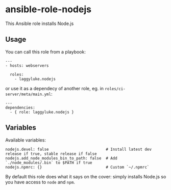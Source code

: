 ansible-role-nodejs
===================

This Ansible role installs Node.js

## Usage

You can call this role from a playbook:

```
---
- hosts: webservers

  roles:
    - laggyluke.nodejs
```

or use it as a dependecy of another role, eg. in `roles/ci-server/meta/main.yml`:

```
---
dependencies:
  - { role: laggyluke.nodejs }
```

## Variables

Available variables:

```
nodejs.devel: false                         # Install latest dev release if true, stable release if false
nodejs.add_node_modules_bin_to_path: false  # Add `./node_modules/.bin` to $PATH if true
nodejs.npmrc: {}                            # Custom `~/.npmrc`
```

By default this role does what it says on the cover: simply installs Node.js so you have access to `node` and `npm`.
